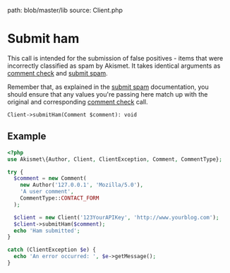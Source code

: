path: blob/master/lib
source: Client.php

# Submit ham
This call is intended for the submission of false positives - items that were incorrectly classified as spam by Akismet. It takes identical arguments as [comment check](comment_check.md) and [submit spam](submit_spam.md).

Remember that, as explained in the [submit spam](submit_spam.md) documentation, you should ensure that any values you're passing here match up with the original and corresponding [comment check](comment_check.md) call.

```
Client->submitHam(Comment $comment): void
```

## Example

```php
<?php
use Akismet\{Author, Client, ClientException, Comment, CommentType};

try {
  $comment = new Comment(
    new Author('127.0.0.1', 'Mozilla/5.0'),
    'A user comment',
    CommentType::CONTACT_FORM
  );

  $client = new Client('123YourAPIKey', 'http://www.yourblog.com');
  $client->submitHam($comment);
  echo 'Ham submitted';
}

catch (ClientException $e) {
  echo 'An error occurred: ', $e->getMessage();
}
```

